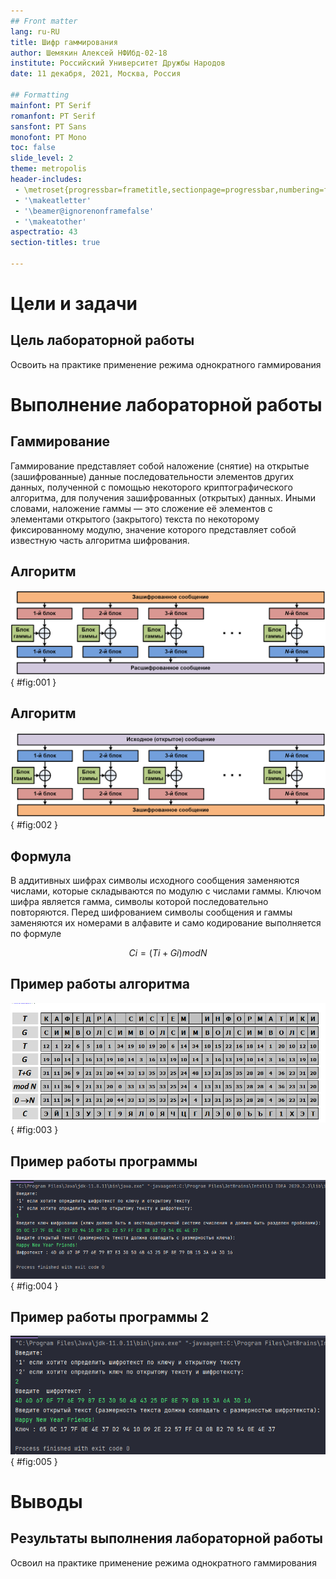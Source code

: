 ```yaml
---
## Front matter
lang: ru-RU
title: Шифр гаммирования
author: Шемякин Алексей НФИбд-02-18
institute: Российский Университет Дружбы Народов
date: 11 декабря, 2021, Москва, Россия

## Formatting
mainfont: PT Serif
romanfont: PT Serif
sansfont: PT Sans
monofont: PT Mono
toc: false
slide_level: 2
theme: metropolis
header-includes: 
 - \metroset{progressbar=frametitle,sectionpage=progressbar,numbering=fraction}
 - '\makeatletter'
 - '\beamer@ignorenonframefalse'
 - '\makeatother'
aspectratio: 43
section-titles: true

---
```


# Цели и задачи

## Цель лабораторной работы

Освоить на практике применение режима однократного гаммирования

# Выполнение лабораторной работы

## Гаммирование

Гаммирование представляет собой наложение (снятие) на открытые (зашифрованные) данные последовательности элементов других данных, полученной с помощью некоторого криптографического алгоритма, для получения зашифрованных (открытых) данных. Иными словами, наложение
гаммы — это сложение её элементов с элементами открытого (закрытого)
текста по некоторому фиксированному модулю, значение которого представляет собой известную часть алгоритма шифрования.

## Алгоритм

![Шифрование](image/02.png){ #fig:001 }

## Алгоритм

![Дешифровка](image/03.png){ #fig:002 }

## Формула

В аддитивных шифрах символы исходного сообщения заменяются числами, которые складываются по модулю с числами гаммы. Ключом шифра является гамма, символы которой последовательно повторяются.
Перед шифрованием символы сообщения и гаммы заменяются их номерами в алфавите и само кодирование выполняется по формуле

$$ Ci = (Ti+Gi) mod N $$

## Пример работы алгоритма

![Работа алгоритма гаммирования](image/01.png){ #fig:003 }

## Пример работы программы

![Работа алгоритма гаммирования](image/04.png){ #fig:004 }

## Пример работы программы 2

![Работа алгоритма гаммирования](image/05.png){ #fig:005 }

# Выводы

## Результаты выполнения лабораторной работы

Освоил на практике применение режима однократного гаммирования